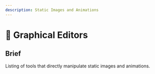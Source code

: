 ```yaml
---
description: Static Images and Animations
---
```


# 🎨 Graphical Editors

## Brief

Listing of tools that directly manipulate static images and animations.
